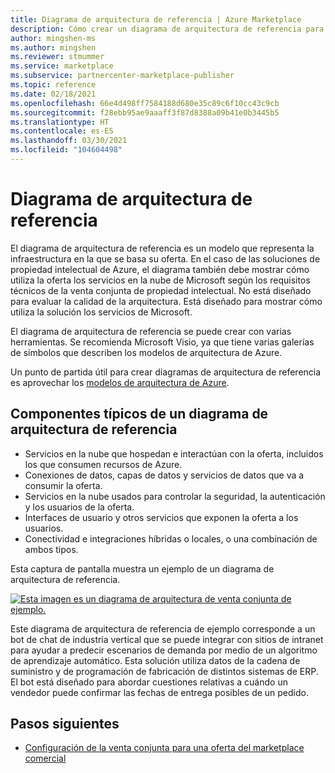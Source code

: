 ```yaml
---
title: Diagrama de arquitectura de referencia | Azure Marketplace
description: Cómo crear un diagrama de arquitectura de referencia para una oferta en el marketplace comercial de Microsoft.
author: mingshen-ms
ms.author: mingshen
ms.reviewer: stmummer
ms.service: marketplace
ms.subservice: partnercenter-marketplace-publisher
ms.topic: reference
ms.date: 02/18/2021
ms.openlocfilehash: 66e4d498ff7584188d680e35c89c6f10cc43c9cb
ms.sourcegitcommit: f28ebb95ae9aaaff3f87d8388a09b41e0b3445b5
ms.translationtype: HT
ms.contentlocale: es-ES
ms.lasthandoff: 03/30/2021
ms.locfileid: "104604498"
---
```

# <a name="reference-architecture-diagram"></a>Diagrama de arquitectura de referencia

El diagrama de arquitectura de referencia es un modelo que representa la infraestructura en la que se basa su oferta. En el caso de las soluciones de propiedad intelectual de Azure, el diagrama también debe mostrar cómo utiliza la oferta los servicios en la nube de Microsoft según los requisitos técnicos de la venta conjunta de propiedad intelectual. No está diseñado para evaluar la calidad de la arquitectura. Está diseñado para mostrar cómo utiliza la solución los servicios de Microsoft.

El diagrama de arquitectura de referencia se puede crear con varias herramientas. Se recomienda Microsoft Visio, ya que tiene varias galerías de símbolos que describen los modelos de arquitectura de Azure.

Un punto de partida útil para crear diagramas de arquitectura de referencia es aprovechar los [modelos de arquitectura de Azure](/azure/architecture/browse/).

## <a name="typical-components-of-a-reference-architecture-diagram"></a>Componentes típicos de un diagrama de arquitectura de referencia

- Servicios en la nube que hospedan e interactúan con la oferta, incluidos los que consumen recursos de Azure.
- Conexiones de datos, capas de datos y servicios de datos que va a consumir la oferta.
- Servicios en la nube usados para controlar la seguridad, la autenticación y los usuarios de la oferta.
- Interfaces de usuario y otros servicios que exponen la oferta a los usuarios.
- Conectividad e integraciones híbridas o locales, o una combinación de ambos tipos.

Esta captura de pantalla muestra un ejemplo de un diagrama de arquitectura de referencia.

[![Esta imagen es un diagrama de arquitectura de venta conjunta de ejemplo.](./media/co-sell/co-sell-arch-diagram.png)](./media/co-sell/co-sell-arch-diagram.png#lightbox)

Este diagrama de arquitectura de referencia de ejemplo corresponde a un bot de chat de industria vertical que se puede integrar con sitios de intranet para ayudar a predecir escenarios de demanda por medio de un algoritmo de aprendizaje automático. Esta solución utiliza datos de la cadena de suministro y de programación de fabricación de distintos sistemas de ERP. El bot está diseñado para abordar cuestiones relativas a cuándo un vendedor puede confirmar las fechas de entrega posibles de un pedido.

## <a name="next-steps"></a>Pasos siguientes

- [Configuración de la venta conjunta para una oferta del marketplace comercial](commercial-marketplace-co-sell.md)
